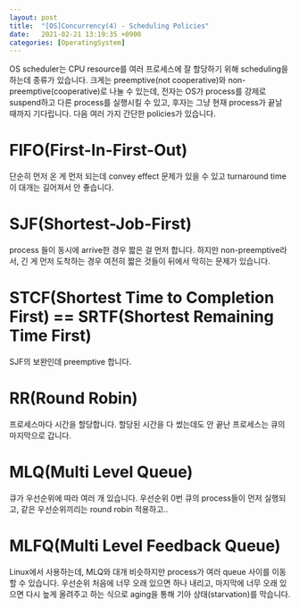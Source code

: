 ```yaml
---
layout: post
title:  "[OS]Concurrency(4) - Scheduling Policies"
date:   2021-02-21 13:19:35 +0900
categories: [OperatingSystem]
---
```


OS scheduler는 CPU resource를 여러 프로세스에 잘 할당하기 위해 scheduling을 하는데 종류가 있습니다. 크게는 preemptive(not cooperative)와 non-preemptive(cooperative)로 나눌 수 있는데, 전자는 OS가 process를 강제로 suspend하고 다른 process를 실행시킬 수 있고, 후자는 그냥 현재 process가 끝날 때까지 기다립니다. 다음 여러 가지 간단한 policies가 있습니다. 

# FIFO(First-In-First-Out)
단순히 먼저 온 게 먼저 되는데 convey effect 문제가 있을 수 있고 turnaround time이 대개는 길어져서 안 좋습니다. 

# SJF(Shortest-Job-First)

process 들이 동시에 arrive한 경우 짧은 걸 먼저 합니다. 하지만 non-preemptive라서, 긴 게 먼저 도착하는 경우 여전히 짧은 것들이 뒤에서 막히는 문제가 있습니다. 

# STCF(Shortest Time to Completion First) == SRTF(Shortest Remaining Time First)
SJF의 보완인데 preemptive 합니다. 

# RR(Round Robin)

프로세스마다 시간을 할당합니다. 할당된 시간을 다 썼는데도 안 끝난 프로세스는 큐의 마지막으로 갑니다. 

# MLQ(Multi Level Queue)
큐가 우선순위에 따라 여러 개 있습니다. 우선순위 0번 큐의 process들이 먼저 실행되고, 같은 우선순위끼리는 round robin 적용하고..

# MLFQ(Multi Level Feedback Queue)

Linux에서 사용하는데, MLQ와 대개 비슷하지만 process가 여러 queue 사이를 이동할 수 있습니다. 우선순위 처음에 너무 오래 있으면 하나 내리고, 마지막에 너무 오래 있으면 다시 높게 올려주고 하는 식으로 aging을 통해 기아 상태(starvation)를 막습니다. 

